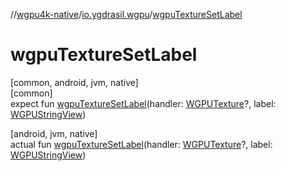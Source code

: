 //[wgpu4k-native](../../index.md)/[io.ygdrasil.wgpu](index.md)/[wgpuTextureSetLabel](wgpu-texture-set-label.md)

# wgpuTextureSetLabel

[common, android, jvm, native]\
[common]\
expect fun [wgpuTextureSetLabel](wgpu-texture-set-label.md)(handler: [WGPUTexture](-w-g-p-u-texture/index.md)?, label: [WGPUStringView](-w-g-p-u-string-view/index.md))

[android, jvm, native]\
actual fun [wgpuTextureSetLabel](wgpu-texture-set-label.md)(handler: [WGPUTexture](-w-g-p-u-texture/index.md)?, label: [WGPUStringView](-w-g-p-u-string-view/index.md))